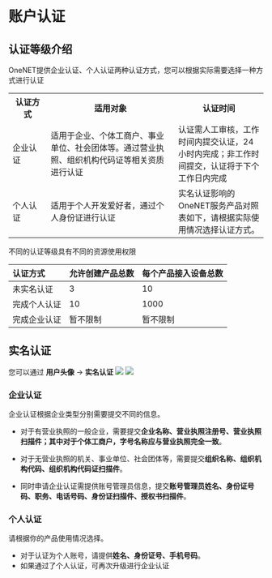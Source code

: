 # 账户认证

## 认证等级介绍
OneNET提供企业认证、个人认证两种认证方式，您可以根据实际需要选择一种方式进行认证

<table>
<tr><th width="15%">认证方式</th><th width="50%">适用对象</th><th>认证时间</th></tr>
<tr><td>企业认证</td><td>适用于企业、个体工商户、事业单位、社会团体等。通过营业执照、组织机构代码证等相关资质进行认证</td><td>认证需人工审核，工作时间内提交认证，24小时内完成；非工作时间提交，认证将于下个工作日内完成</td></tr>
<tr><td>个人认证</td><td>适用于个人开发爱好者，通过个人身份证进行认证</td><td>实名认证影响的OneNET服务产品对照表如下，请根据实际使用情况选择认证方式。</td></tr>
</table>

不同的认证等级具有不同的资源使用权限

|认证方式|允许创建产品总数|每个产品接入设备总数|
|:-|:-|:-|
|未实名认证|3|10|
|完成个人认证|10|1000|
|完成企业认证|暂不限制|暂不限制|

## 实名认证
您可以通过 **用户头像** -> **实名认证**
![](/images/MQTTS/实名认证入口.png)
![](/images/dj/开始认证.png)

### 企业认证
企业认证根据企业类型分别需要提交不同的信息。

- 对于有营业执照的一般企业，需要提交**企业名称、营业执照注册号、营业执照扫描件；其中对于个体工商户，字号名称应与营业执照完全一致**。

- 对于无营业执照的机关、事业单位、社会团体等，需要提交**组织名称、组织机构代码、组织机构代码证扫描件**。

- 同时申请企业认证需提供账号管理员信息，提交**账号管理员姓名、身份证号码、职务、电话号码、身份证扫描件、授权书扫描件**。

### 个人认证
请根据你的产品使用情况选择。

- 对于认证为个人账号，请提供**姓名、身份证号、手机号码**。
- 如果通过了个人认证，可再次升级进行企业认证


